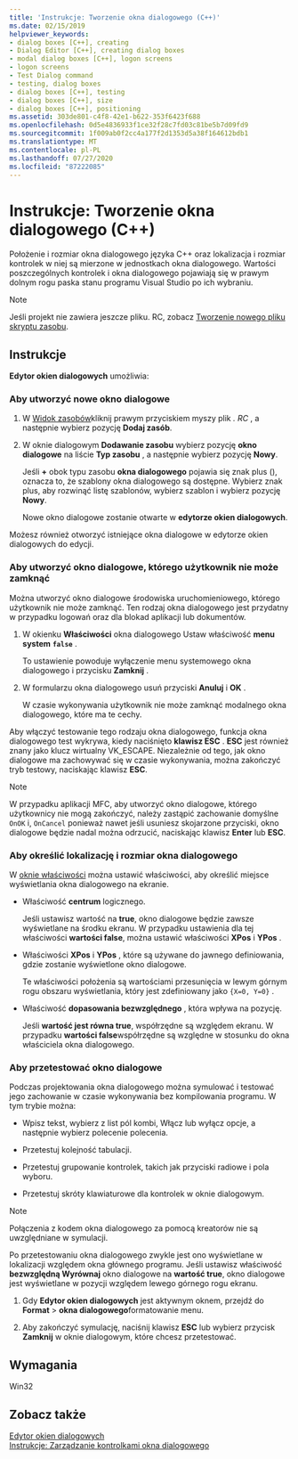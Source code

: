 ```yaml
---
title: 'Instrukcje: Tworzenie okna dialogowego (C++)'
ms.date: 02/15/2019
helpviewer_keywords:
- dialog boxes [C++], creating
- Dialog Editor [C++], creating dialog boxes
- modal dialog boxes [C++], logon screens
- logon screens
- Test Dialog command
- testing, dialog boxes
- dialog boxes [C++], testing
- dialog boxes [C++], size
- dialog boxes [C++], positioning
ms.assetid: 303de801-c4f8-42e1-b622-353f6423f688
ms.openlocfilehash: 0d5e4836933f1ce32f28c7fd03c81be5b7d09fd9
ms.sourcegitcommit: 1f009ab0f2cc4a177f2d1353d5a38f164612bdb1
ms.translationtype: MT
ms.contentlocale: pl-PL
ms.lasthandoff: 07/27/2020
ms.locfileid: "87222085"
---
```

# <a name="how-to-create-a-dialog-box-c"></a>Instrukcje: Tworzenie okna dialogowego (C++)

Położenie i rozmiar okna dialogowego języka C++ oraz lokalizacja i rozmiar kontrolek w niej są mierzone w jednostkach okna dialogowego. Wartości poszczególnych kontrolek i okna dialogowego pojawiają się w prawym dolnym rogu paska stanu programu Visual Studio po ich wybraniu.

> [!NOTE]
> Jeśli projekt nie zawiera jeszcze pliku. RC, zobacz [Tworzenie nowego pliku skryptu zasobu](../windows/how-to-create-a-resource-script-file.md).

## <a name="how-to"></a>Instrukcje

**Edytor okien dialogowych** umożliwia:

### <a name="to-create-a-new-dialog-box"></a>Aby utworzyć nowe okno dialogowe

1. W [Widok zasobów](how-to-create-a-resource-script-file.md#create-resources)kliknij prawym przyciskiem myszy plik *. RC* , a następnie wybierz pozycję **Dodaj zasób**.

1. W oknie dialogowym **Dodawanie zasobu** wybierz pozycję **okno dialogowe** na liście **Typ zasobu** , a następnie wybierz pozycję **Nowy**.

   Jeśli **+** obok typu zasobu **okna dialogowego** pojawia się znak plus (), oznacza to, że szablony okna dialogowego są dostępne. Wybierz znak plus, aby rozwinąć listę szablonów, wybierz szablon i wybierz pozycję **Nowy**.

   Nowe okno dialogowe zostanie otwarte w **edytorze okien dialogowych**.

Możesz również otworzyć istniejące okna dialogowe w edytorze okien dialogowych do edycji.

### <a name="to-create-a-dialog-box-that-a-user-cant-exit"></a>Aby utworzyć okno dialogowe, którego użytkownik nie może zamknąć

Można utworzyć okno dialogowe środowiska uruchomieniowego, którego użytkownik nie może zamknąć. Ten rodzaj okna dialogowego jest przydatny w przypadku logowań oraz dla blokad aplikacji lub dokumentów.

1. W okienku **Właściwości** okna dialogowego Ustaw właściwość **menu system** **`false`** .

   To ustawienie powoduje wyłączenie menu systemowego okna dialogowego i przycisku **Zamknij** .

1. W formularzu okna dialogowego usuń przyciski **Anuluj** i **OK** .

   W czasie wykonywania użytkownik nie może zamknąć modalnego okna dialogowego, które ma te cechy.

Aby włączyć testowanie tego rodzaju okna dialogowego, funkcja okna dialogowego test wykrywa, kiedy naciśnięto **klawisz ESC** . **ESC** jest również znany jako klucz wirtualny VK_ESCAPE. Niezależnie od tego, jak okno dialogowe ma zachowywać się w czasie wykonywania, można zakończyć tryb testowy, naciskając klawisz **ESC**.

> [!NOTE]
> W przypadku aplikacji MFC, aby utworzyć okno dialogowe, którego użytkownicy nie mogą zakończyć, należy zastąpić zachowanie domyślne `OnOK` i, `OnCancel` ponieważ nawet jeśli usuniesz skojarzone przyciski, okno dialogowe będzie nadal można odrzucić, naciskając klawisz **Enter** lub **ESC**.

### <a name="to-specify-the-location-and-size-of-a-dialog-box"></a>Aby określić lokalizację i rozmiar okna dialogowego

W [oknie właściwości](/visualstudio/ide/reference/properties-window) można ustawić właściwości, aby określić miejsce wyświetlania okna dialogowego na ekranie.

- Właściwość **centrum** logicznego.

   Jeśli ustawisz wartość na **true**, okno dialogowe będzie zawsze wyświetlane na środku ekranu. W przypadku ustawienia dla tej właściwości **wartości false**, można ustawić właściwości **XPos** i **YPos** .

- Właściwości **XPos** i **YPos** , które są używane do jawnego definiowania, gdzie zostanie wyświetlone okno dialogowe.

   Te właściwości położenia są wartościami przesunięcia w lewym górnym rogu obszaru wyświetlania, który jest zdefiniowany jako `{X=0, Y=0}` .

- Właściwość **dopasowania bezwzględnego** , która wpływa na pozycję.

   Jeśli **wartość jest równa true**, współrzędne są względem ekranu. W przypadku **wartości false**współrzędne są względne w stosunku do okna właściciela okna dialogowego.

### <a name="to-test-a-dialog-box"></a>Aby przetestować okno dialogowe

Podczas projektowania okna dialogowego można symulować i testować jego zachowanie w czasie wykonywania bez kompilowania programu. W tym trybie można:

- Wpisz tekst, wybierz z list pól kombi, Włącz lub wyłącz opcje, a następnie wybierz polecenie polecenia.

- Przetestuj kolejność tabulacji.

- Przetestuj grupowanie kontrolek, takich jak przyciski radiowe i pola wyboru.

- Przetestuj skróty klawiaturowe dla kontrolek w oknie dialogowym.

> [!NOTE]
> Połączenia z kodem okna dialogowego za pomocą kreatorów nie są uwzględniane w symulacji.

Po przetestowaniu okna dialogowego zwykle jest ono wyświetlane w lokalizacji względem okna głównego programu. Jeśli ustawisz właściwość **bezwzględną Wyrównaj** okno dialogowe na **wartość true**, okno dialogowe jest wyświetlane w pozycji względem lewego górnego rogu ekranu.

1. Gdy **Edytor okien dialogowych** jest aktywnym oknem, przejdź do **Format**  >  **okna dialogowego**formatowanie menu.

1. Aby zakończyć symulację, naciśnij klawisz **ESC** lub wybierz przycisk **Zamknij** w oknie dialogowym, które chcesz przetestować.

## <a name="requirements"></a>Wymagania

Win32

## <a name="see-also"></a>Zobacz także

[Edytor okien dialogowych](../windows/dialog-editor.md)<br/>
[Instrukcje: Zarządzanie kontrolkami okna dialogowego](../windows/controls-in-dialog-boxes.md)<br/>
